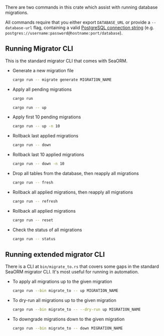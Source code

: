 There are two commands in this crate which assist with running database migrations.

All commands require that you either export `DATABASE_URL` or provide a `--database-url`
flag, containing a valid [PostgreSQL connection string](https://www.postgresql.org/docs/current/libpq-connect.html#LIBPQ-CONNSTRING)
(e.g. `postgres://username:password@hostname:port/database`).

## Running Migrator CLI

This is the standard migrator CLI that comes with SeaORM.

- Generate a new migration file
    ```sh
    cargo run -- migrate generate MIGRATION_NAME
    ```
- Apply all pending migrations
    ```sh
    cargo run
    ```
    ```sh
    cargo run -- up
    ```
- Apply first 10 pending migrations
    ```sh
    cargo run -- up -n 10
    ```
- Rollback last applied migrations
    ```sh
    cargo run -- down
    ```
- Rollback last 10 applied migrations
    ```sh
    cargo run -- down -n 10
    ```
- Drop all tables from the database, then reapply all migrations
    ```sh
    cargo run -- fresh
    ```
- Rollback all applied migrations, then reapply all migrations
    ```sh
    cargo run -- refresh
    ```
- Rollback all applied migrations
    ```sh
    cargo run -- reset
    ```
- Check the status of all migrations
    ```sh
    cargo run -- status
    ```

## Running extended migrator CLI

There is a CLI at `bin/migrate_to.rs` that covers some gaps in the standard SeaORM
migrator CLI. It's most useful for running in automation.

- To apply all migrations up to the given migration
    ```sh
    cargo run --bin migrate_to -- up MIGRATION_NAME
    ```
- To dry-run all migrations up to the given migration
    ```sh
    cargo run --bin migrate_to -- --dry-run up MIGRATION_NAME
    ```
- To downgrade migrations down to the given migration
    ```sh
    cargo run --bin migrate_to -- down MIGRATION_NAME
    ```
